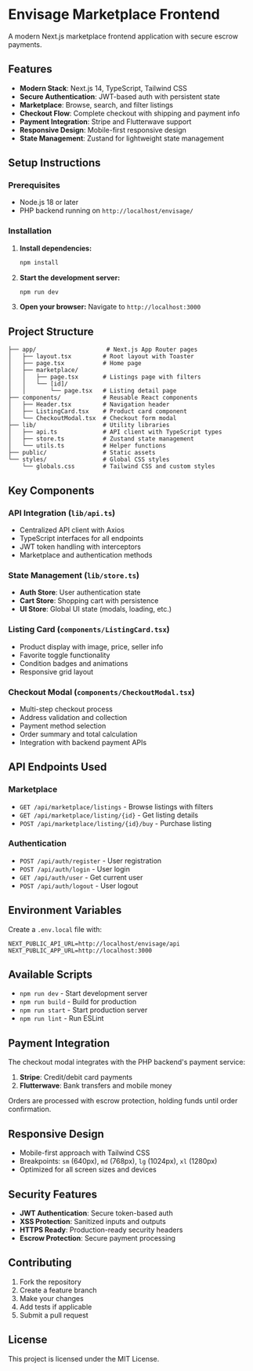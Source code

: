 # Envisage Marketplace Frontend

A modern Next.js marketplace frontend application with secure escrow payments.

## Features

- **Modern Stack**: Next.js 14, TypeScript, Tailwind CSS
- **Secure Authentication**: JWT-based auth with persistent state
- **Marketplace**: Browse, search, and filter listings
- **Checkout Flow**: Complete checkout with shipping and payment info
- **Payment Integration**: Stripe and Flutterwave support
- **Responsive Design**: Mobile-first responsive design
- **State Management**: Zustand for lightweight state management

## Setup Instructions

### Prerequisites

- Node.js 18 or later
- PHP backend running on `http://localhost/envisage/`

### Installation

1. **Install dependencies:**
   ```bash
   npm install
   ```

2. **Start the development server:**
   ```bash
   npm run dev
   ```

3. **Open your browser:**
   Navigate to `http://localhost:3000`

## Project Structure

```
├── app/                    # Next.js App Router pages
│   ├── layout.tsx         # Root layout with Toaster
│   ├── page.tsx           # Home page
│   ├── marketplace/       
│   │   ├── page.tsx       # Listings page with filters
│   │   └── [id]/          
│   │       └── page.tsx   # Listing detail page
├── components/            # Reusable React components
│   ├── Header.tsx         # Navigation header
│   ├── ListingCard.tsx    # Product card component
│   └── CheckoutModal.tsx  # Checkout form modal
├── lib/                   # Utility libraries
│   ├── api.ts             # API client with TypeScript types
│   ├── store.ts           # Zustand state management
│   └── utils.ts           # Helper functions
├── public/                # Static assets
└── styles/                # Global CSS styles
    └── globals.css        # Tailwind CSS and custom styles
```

## Key Components

### API Integration (`lib/api.ts`)
- Centralized API client with Axios
- TypeScript interfaces for all endpoints
- JWT token handling with interceptors
- Marketplace and authentication methods

### State Management (`lib/store.ts`)
- **Auth Store**: User authentication state
- **Cart Store**: Shopping cart with persistence
- **UI Store**: Global UI state (modals, loading, etc.)

### Listing Card (`components/ListingCard.tsx`)
- Product display with image, price, seller info
- Favorite toggle functionality
- Condition badges and animations
- Responsive grid layout

### Checkout Modal (`components/CheckoutModal.tsx`)
- Multi-step checkout process
- Address validation and collection
- Payment method selection
- Order summary and total calculation
- Integration with backend payment APIs

## API Endpoints Used

### Marketplace
- `GET /api/marketplace/listings` - Browse listings with filters
- `GET /api/marketplace/listing/{id}` - Get listing details
- `POST /api/marketplace/listing/{id}/buy` - Purchase listing

### Authentication
- `POST /api/auth/register` - User registration
- `POST /api/auth/login` - User login
- `GET /api/auth/user` - Get current user
- `POST /api/auth/logout` - User logout

## Environment Variables

Create a `.env.local` file with:

```env
NEXT_PUBLIC_API_URL=http://localhost/envisage/api
NEXT_PUBLIC_APP_URL=http://localhost:3000
```

## Available Scripts

- `npm run dev` - Start development server
- `npm run build` - Build for production
- `npm run start` - Start production server
- `npm run lint` - Run ESLint

## Payment Integration

The checkout modal integrates with the PHP backend's payment service:

1. **Stripe**: Credit/debit card payments
2. **Flutterwave**: Bank transfers and mobile money

Orders are processed with escrow protection, holding funds until order confirmation.

## Responsive Design

- Mobile-first approach with Tailwind CSS
- Breakpoints: `sm` (640px), `md` (768px), `lg` (1024px), `xl` (1280px)
- Optimized for all screen sizes and devices

## Security Features

- **JWT Authentication**: Secure token-based auth
- **XSS Protection**: Sanitized inputs and outputs  
- **HTTPS Ready**: Production-ready security headers
- **Escrow Protection**: Secure payment processing

## Contributing

1. Fork the repository
2. Create a feature branch
3. Make your changes
4. Add tests if applicable
5. Submit a pull request

## License

This project is licensed under the MIT License.
